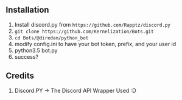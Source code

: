 ## Installation
1. Install discord.py from `https://github.com/Rapptz/discord.py`
2. `git clone https://github.com/Kernelization/Bots.git`
3. `cd Bots/@diredan/python_bot`
4. modify config.ini to have your bot token, prefix, and your user id
5. python3.5 bot.py
6. success?

## Credits
1. Discord.PY -> The Discord API Wrapper Used :D
